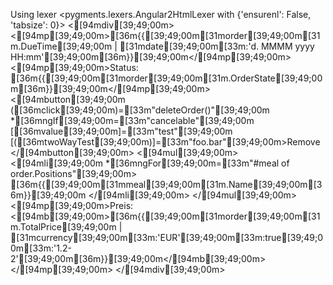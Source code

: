 Using lexer <pygments.lexers.Angular2HtmlLexer with {'ensurenl': False, 'tabsize': 0}>
<[94mdiv[39;49;00m>
    <[94mp[39;49;00m>[36m{{[39;49;00m[31morder[39;49;00m[31m.DueTime[39;49;00m | [31mdate[39;49;00m[33m:'d. MMMM yyyy HH:mm'[39;49;00m[36m}}[39;49;00m</[94mp[39;49;00m>
    <[94mp[39;49;00m>Status: [36m{{[39;49;00m[31morder[39;49;00m[31m.OrderState[39;49;00m[36m}}[39;49;00m</[94mp[39;49;00m>
    <[94mbutton[39;49;00m ([36mclick[39;49;00m)=[33m"deleteOrder()"[39;49;00m *[36mngIf[39;49;00m=[33m"cancelable"[39;49;00m [[36mvalue[39;49;00m]=[33m"test"[39;49;00m [([36mtwoWayTest[39;49;00m)]=[33m"foo.bar"[39;49;00m>Remove</[94mbutton[39;49;00m>
    <[94mul[39;49;00m>
        <[94mli[39;49;00m *[36mngFor[39;49;00m=[33m"#meal of order.Positions"[39;49;00m>
            [36m{{[39;49;00m[31mmeal[39;49;00m[31m.Name[39;49;00m[36m}}[39;49;00m
        </[94mli[39;49;00m>
    </[94mul[39;49;00m>
    <[94mp[39;49;00m>Preis: <[94mb[39;49;00m>[36m{{[39;49;00m[31morder[39;49;00m[31m.TotalPrice[39;49;00m | [31mcurrency[39;49;00m[33m:'EUR'[39;49;00m[33m:true[39;49;00m[33m:'1.2-2'[39;49;00m[36m}}[39;49;00m</[94mb[39;49;00m></[94mp[39;49;00m>
</[94mdiv[39;49;00m>
